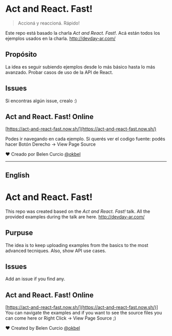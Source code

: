 # Act and React. Fast!
> Accioná y reaccioná. Rápido!

Este repo está basado la charla *Act and React. Fast!*. Acá están todos los ejemplos usados en la charla.
http://devday-ar.com/


## Propósito
La idea es seguir subiendo ejemplos desde lo más básico hasta lo más avanzado. Probar casos de uso de la API de React.


## Issues
Si encontras algún issue, crealo :)


## Act and React. Fast! Online

[https://act-and-react-fast.now.sh/](https://act-and-react-fast.now.sh/)

Podes ir navegando en cada ejemplo. Si querés ver el codigo fuente: podés hacer Botón Derecho -> View Page Source

❤️ Creado por Belen Curcio [@okbel](http://twitter.com/okbel)

----------
## English

# Act and React. Fast!

This repo was created based on the *Act and React. Fast!* talk. All the provided examples during the talk are here.
http://devday-ar.com/

## Purpuse
The idea is to keep uploading examples from the basics to the most advanced tecniques. Also, show API use cases.


## Issues
Add an issue if you find any.


## Act and React. Fast! Online

[https://act-and-react-fast.now.sh/](https://act-and-react-fast.now.sh/)]
You can navigate the examples and if you want to see the source files you can come here or Right Click -> View Page Source ;)


❤️ Created by Belen Curcio [@okbel](http://twitter.com/okbel)




